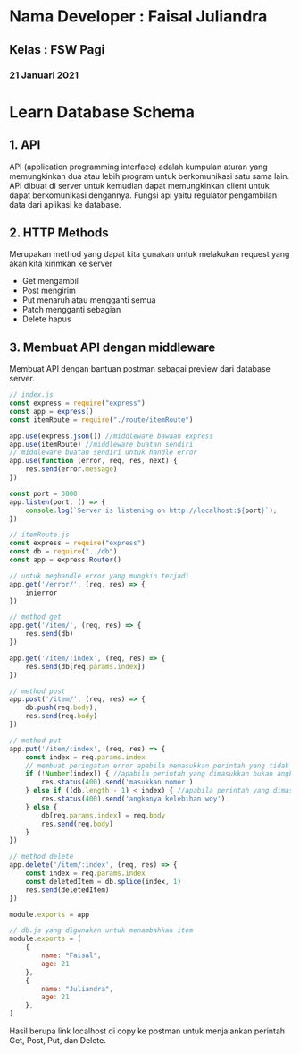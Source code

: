 # Nama Developer : Faisal Juliandra
## Kelas : FSW Pagi
### 21 Januari 2021
# Learn Database Schema
## 1. API
API (application programming interface) adalah kumpulan aturan yang memungkinkan dua atau lebih program untuk berkomunikasi satu sama lain.
API dibuat di server untuk kemudian dapat memungkinkan client untuk dapat berkomunikasi dengannya.
Fungsi api yaitu regulator pengambilan data dari aplikasi ke database.

## 2. HTTP Methods
Merupakan method yang dapat kita gunakan untuk melakukan request yang akan kita kirimkan ke server
- Get mengambil
- Post mengirim
- Put menaruh atau mengganti semua
- Patch mengganti sebagian
- Delete hapus

## 3. Membuat API dengan middleware
Membuat API dengan bantuan postman sebagai preview dari database server.
``` javascript
// index.js
const express = require("express")
const app = express()
const itemRoute = require("./route/itemRoute")

app.use(express.json()) //middleware bawaan express
app.use(itemRoute) //middleware buatan sendiri
// middleware buatan sendiri untuk handle error
app.use(function (error, req, res, next) {
    res.send(error.message)
})

const port = 3000
app.listen(port, () => {
    console.log(`Server is listening on http://localhost:${port}`);
})
```

``` javascript
// itemRoute.js
const express = require("express")
const db = require("../db")
const app = express.Router()

// untuk meghandle error yang mungkin terjadi
app.get('/error/', (req, res) => {
    inierror
})

// method get
app.get('/item/', (req, res) => {
    res.send(db)
})

app.get('/item/:index', (req, res) => {
    res.send(db[req.params.index])
})

// method post
app.post('/item/', (req, res) => {
    db.push(req.body);
    res.send(req.body)
})

// method put
app.put('/item/:index', (req, res) => {
    const index = req.params.index
    // membuat peringatan error apabila memasukkan perintah yang tidak sesuai
    if (!Number(index)) { //apabila perintah yang dimasukkan bukan angka
        res.status(400).send('masukkan nomor')
    } else if ((db.length - 1) < index) { //apabila perintah yang dimasukkan melebihi dari index yang ada
        res.status(400).send('angkanya kelebihan woy')
    } else {
        db[req.params.index] = req.body
        res.send(req.body)
    }
})

// method delete
app.delete('/item/:index', (req, res) => {
    const index = req.params.index
    const deletedItem = db.splice(index, 1)
    res.send(deletedItem)
})

module.exports = app
```

``` javascript
// db.js yang digunakan untuk menambahkan item
module.exports = [
    {
        name: "Faisal",
        age: 21
    },
    {
        name: "Juliandra",
        age: 21
    },
]
```
Hasil berupa link localhost di copy ke postman untuk menjalankan perintah Get, Post, Put, dan Delete.
